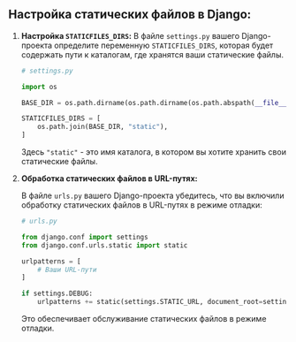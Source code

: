 ## Настройка статических файлов в Django:

1. **Настройка `STATICFILES_DIRS`:** В файле `settings.py` вашего Django-проекта определите переменную `STATICFILES_DIRS`, которая будет содержать пути к каталогам, где хранятся ваши статические файлы.
    
    ```python
    # settings.py
    
    import os
    
    BASE_DIR = os.path.dirname(os.path.dirname(os.path.abspath(__file__)))
    
    STATICFILES_DIRS = [
        os.path.join(BASE_DIR, "static"),
    ]
    
    ```
    
    Здесь `"static"` - это имя каталога, в котором вы хотите хранить свои статические файлы.
    
2. **Обработка статических файлов в URL-путях:**
    
    В файле `urls.py` вашего Django-проекта убедитесь, что вы включили обработку статических файлов в URL-путях в режиме отладки:
    
    ```python
    # urls.py
    
    from django.conf import settings
    from django.conf.urls.static import static
    
    urlpatterns = [
        # Ваши URL-пути
    ]
    
    if settings.DEBUG:
        urlpatterns += static(settings.STATIC_URL, document_root=settings.STATIC_ROOT)
    
    ```
    
    Это обеспечивает обслуживание статических файлов в режиме отладки.